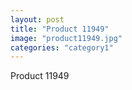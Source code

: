 ```yaml
---
layout: post
title: "Product 11949"
image: "product11949.jpg"
categories: "category1"
---
```

Product 11949
